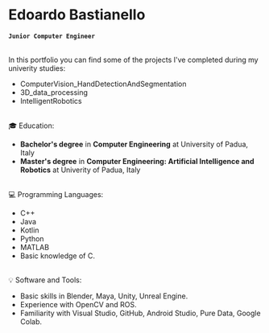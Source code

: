 # Edoardo Bastianello
**`Junior Computer Engineer`**
<br/><br/>

In this portfolio you can find some of the projects I've completed during my univerity studies:
- ComputerVision_HandDetectionAndSegmentation
- 3D_data_processing
- IntelligentRobotics
<br/><br/>

:mortar_board: Education:
- **Bachelor's degree** in **Computer Engineering** at University of Padua, Italy
- **Master's degree** in **Computer Engineering: Artificial Intelligence and Robotics** at Univerity of Padua, Italy
<br/><br/>

:computer: Programming Languages:
- C++
- Java
- Kotlin
- Python
- MATLAB
- Basic knowledge of C.
<br/><br/>


:bulb: Software and Tools:
- Basic skills in Blender, Maya, Unity, Unreal Engine.
- Experience with OpenCV and ROS.
- Familiarity with Visual Studio, GitHub, Android Studio, Pure Data, Google Colab.
<!--
**EdoardoBasti/EdoardoBasti** is a ✨ _special_ ✨ repository because its `README.md` (this file) appears on your GitHub profile.

Here are some ideas to get you started:

- 🔭 I’m currently working on ...
- 🌱 I’m currently learning ...
- 👯 I’m looking to collaborate on ...
- 🤔 I’m looking for help with ...
- 💬 Ask me about ...
- 📫 How to reach me: ...
- 😄 Pronouns: ...
- ⚡ Fun fact: ...
-->
